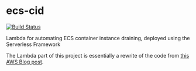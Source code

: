 # ecs-cid

[![Build Status](https://travis-ci.org/btisdall/ecs-cid.svg?branch=master)](https://travis-ci.org/btisdall/ecs-cid)

Lambda for automating ECS container instance draining, deployed using the Serverless Framework

The Lambda part of this project is essentially a rewrite of the code from [this AWS Blog post](https://aws.amazon.com/blogs/compute/how-to-automate-container-instance-draining-in-amazon-ecs/).
